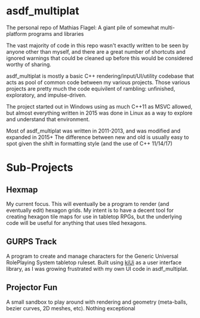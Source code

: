 # asdf_multiplat
The personal repo of Mathias Flagel: A giant pile of somewhat multi-platform programs and libraries


The vast majority of code in this repo wasn't exactly written to be seen by anyone other than myself, and there are a great number of shortcuts and ignored warnings that could be cleaned up before this would be considered worthy of sharing. 


asdf_multiplat is mostly a basic C++ rendering/input/UI/utility codebase that acts as pool of common code between my various projects. Those various projects are pretty much the code equivilent of rambling: unfinished, exploratory, and impulse-driven.

The project started out in Windows using as much C++11 as MSVC allowed, but almost everything written in 2015 was done in Linux as a way to explore and understand that environment.

Most of asdf_multiplat was written in 2011-2013, and was modified and expanded in 2015+
The difference between new and old is usually easy to spot given the shift in formatting style (and the use of C++ 11/14/17)


Sub-Projects
============
Hexmap
------------
My current focus. This will eventually be a program to render (and eventually edit) hexagon grids. My intent is to have a decent tool for creating hexagon tile maps for use in tabletop RPGs, but the underlying code will be useful for anything that uses tiled hexagons.


GURPS Track
------------
A program to create and manage characters for the Generic Universal RolePlaying System tabletop ruleset. Built using [kiUi](https://github.com/hugoam/kiui) as a user interface library, as I was growing frustrated with my own UI code in asdf_multiplat.


Projector Fun
-------------
A small sandbox to play around with rendering and geometry (meta-balls, bezier curves, 2D meshes, etc). Nothing exceptional